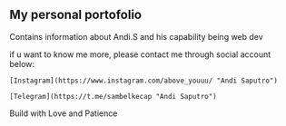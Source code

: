 ## My personal portofolio

Contains information about Andi.S and his capability being web dev

if u want to know me more, please contact me through social account below:

```
[Instagram](https://www.instagram.com/above_youuu/ "Andi Saputro")
```

```
[Telegram](https://t.me/sambelkecap "Andi Saputro")
```

Build with Love and Patience
